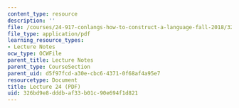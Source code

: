 ```yaml
---
content_type: resource
description: ''
file: /courses/24-917-conlangs-how-to-construct-a-language-fall-2018/326bd9e8dddbaf33b01c90e694f1d821_MIT24_917f18_lec24_writ_syst.pdf
file_type: application/pdf
learning_resource_types:
- Lecture Notes
ocw_type: OCWFile
parent_title: Lecture Notes
parent_type: CourseSection
parent_uid: d5f97fcd-a30e-cbc6-4371-0f68af4a95e7
resourcetype: Document
title: Lecture 24 (PDF)
uid: 326bd9e8-dddb-af33-b01c-90e694f1d821
---
```

